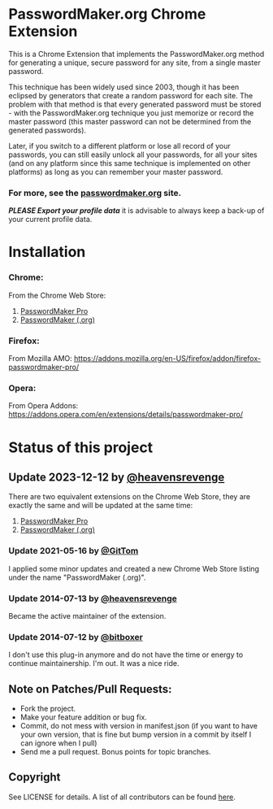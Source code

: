 # PasswordMaker.org Chrome Extension

This is a Chrome Extension that implements the PasswordMaker.org method for generating a unique, secure password for any site, from a single master password.

This technique has been widely used since 2003, though it has been eclipsed by generators that create a random password for each site.  The problem with that method is that every generated password must be stored - with the PasswordMaker.org technique you just memorize or record the master password (this master password can not be determined from the generated passwords).

Later, if you switch to a different platform or lose all record of your passwords, you can still easily unlock all your passwords, for all your sites (and on any platform since this same technique is implemented on other platforms) as long as you can remember your master password.

### For more, see the [passwordmaker.org](https://www.passwordmaker.org/) site.

**_PLEASE Export your profile data_** it is advisable to always keep a back-up of your current profile data.

# Installation
### Chrome:
From the Chrome Web Store:
1. [PasswordMaker Pro](https://chromewebstore.google.com/detail/passwordmaker-pro/lnhofcfhehhcbccpmdmdpjncdoihmkkh)
2. [PasswordMaker (.org)](https://chromewebstore.google.com/detail/passwordmaker-org/fckpmekmkjglpmdcbfkchimdelcjiipd)

### Firefox:
From Mozilla AMO: https://addons.mozilla.org/en-US/firefox/addon/firefox-passwordmaker-pro/

### Opera:
From Opera Addons: https://addons.opera.com/en/extensions/details/passwordmaker-pro/

# Status of this project

## Update 2023-12-12 by [@heavensrevenge](https://github.com/heavensrevenge)

There are two equivalent extensions on the Chrome Web Store, they are exactly the same and will be updated at the same time:

1. [PasswordMaker Pro](https://chromewebstore.google.com/detail/passwordmaker-pro/lnhofcfhehhcbccpmdmdpjncdoihmkkh)
2. [PasswordMaker (.org)](https://chromewebstore.google.com/detail/passwordmaker-org/fckpmekmkjglpmdcbfkchimdelcjiipd)

### Update 2021-05-16 by [@GitTom](https://github.com/GitTom)

I applied some minor updates and created a new Chrome Web Store listing under the name "PasswordMaker (.org)".

### Update 2014-07-13 by [@heavensrevenge](https://github.com/heavensrevenge)

Became the active maintainer of the extension.

### Update 2014-07-12 by [@bitboxer](https://github.com/bitboxer)

I don't use this plug-in anymore and do not have the time or energy to continue maintainership.
I'm out. It was a nice ride.

## Note on Patches/Pull Requests:

* Fork the project.
* Make your feature addition or bug fix.
* Commit, do not mess with version in manifest.json
  (if you want to have your own version, that is fine but bump version in a commit by itself I can ignore when I pull)
* Send me a pull request. Bonus points for topic branches.

## Copyright

See LICENSE for details. A list of all contributors can be found [here](https://github.com/passwordmaker/chrome-passwordmaker/contributors).
